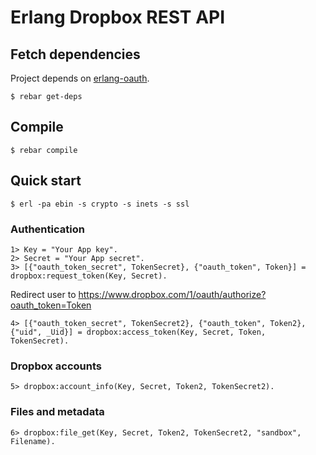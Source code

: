 # Erlang Dropbox REST API

## Fetch dependencies

Project depends on [erlang-oauth](https://github.com/tim/erlang-oauth).

    $ rebar get-deps

## Compile

    $ rebar compile

## Quick start

    $ erl -pa ebin -s crypto -s inets -s ssl

### Authentication

    1> Key = "Your App key".
    2> Secret = "Your App secret".
    3> [{"oauth_token_secret", TokenSecret}, {"oauth_token", Token}] = dropbox:request_token(Key, Secret).

Redirect user to https://www.dropbox.com/1/oauth/authorize?oauth_token=Token

    4> [{"oauth_token_secret", TokenSecret2}, {"oauth_token", Token2}, {"uid", _Uid}] = dropbox:access_token(Key, Secret, Token, TokenSecret).

### Dropbox accounts

    5> dropbox:account_info(Key, Secret, Token2, TokenSecret2).

### Files and metadata

    6> dropbox:file_get(Key, Secret, Token2, TokenSecret2, "sandbox", Filename).
